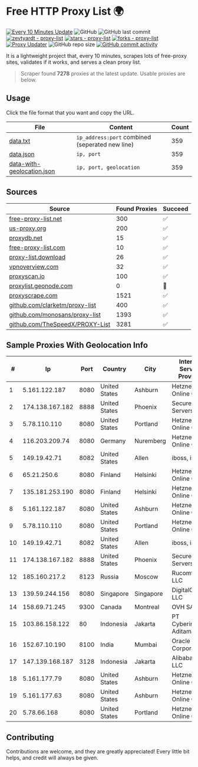 
# Free HTTP Proxy List 🌍

[![Every 10 Minutes Update](https://github.com/mertguvencli/http-proxy-list/actions/workflows/main.yml/badge.svg?branch=main)](https://github.com/mertguvencli/http-proxy-list/actions/workflows/main.yml)
![GitHub](https://img.shields.io/github/license/mertguvencli/http-proxy-list)
![GitHub last commit](https://img.shields.io/github/last-commit/mertguvencli/http-proxy-list)
[![zevtyardt - proxy-list](https://img.shields.io/static/v1?label=zevtyardt&message=proxy-list&color=blue&logo=github)](https://github.com/zevtyardt/proxy-list "Go to GitHub repo")
[![stars - proxy-list](https://img.shields.io/github/stars/zevtyardt/proxy-list?style=social)](https://github.com/zevtyardt/proxy-list)
[![forks - proxy-list](https://img.shields.io/github/forks/zevtyardt/proxy-list?style=social)](https://github.com/zevtyardt/proxy-list)
[![Proxy Updater](https://github.com/zevtyardt/proxy-list/workflows/Proxy%20Updater/badge.svg)](https://github.com/zevtyardt/proxy-list/actions?query=workflow:"Proxy+Updater")
![GitHub repo size](https://img.shields.io/github/repo-size/zevtyardt/proxy-list)
[![GitHub commit activity](https://img.shields.io/github/commit-activity/m/zevtyardt/proxy-list?logo=commits)](https://github.com/zevtyardt/proxy-list/commits/main)

It is a lightweight project that, every 10 minutes, scrapes lots of free-proxy sites, validates if it works, and serves a clean proxy list.

> Scraper found **7278** proxies at the latest update. Usable proxies are below.

## Usage

Click the file format that you want and copy the URL.

|File|Content|Count|
|----|-------|-----|
|[data.txt](https://raw.githubusercontent.com/mertguvencli/http-proxy-list/main/proxy-list/data.txt)|`ip_address:port` combined (seperated new line)|359|
|[data.json](https://raw.githubusercontent.com/mertguvencli/http-proxy-list/main/proxy-list/data.json)|`ip, port`|359|
|[data-with-geolocation.json](https://raw.githubusercontent.com/mertguvencli/http-proxy-list/main/proxy-list/data-with-geolocation.json)|`ip, port, geolocation`|359|

## Sources

|Source|Found Proxies|Succeed|
|------|-------------|-------|
|[free-proxy-list.net](https://free-proxy-list.net)|300|✅|
|[us-proxy.org](https://www.us-proxy.org)|200|✅|
|[proxydb.net](http://proxydb.net)|15|✅|
|[free-proxy-list.com](https://free-proxy-list.com/?page=&port=&type%5B%5D=http&type%5B%5D=https&up_time=0&search=Search)|10|✅|
|[proxy-list.download](https://www.proxy-list.download/HTTP)|26|✅|
|[vpnoverview.com](https://vpnoverview.com/privacy/anonymous-browsing/free-proxy-servers)|32|✅|
|[proxyscan.io](https://www.proxyscan.io)|100|✅|
|[proxylist.geonode.com](https://proxylist.geonode.com/api/proxy-list?limit=300&page=1&sort_by=lastChecked&sort_type=desc&protocols=http,https)|0|🚫|
|[proxyscrape.com](https://api.proxyscrape.com/v2/?request=displayproxies&protocol=http&timeout=10000&country=all&ssl=all&anonymity=all)|1521|✅|
|[github.com/clarketm/proxy-list](https://raw.githubusercontent.com/clarketm/proxy-list/master/proxy-list-raw.txt)|400|✅|
|[github.com/monosans/proxy-list](https://raw.githubusercontent.com/monosans/proxy-list/main/proxies/http.txt)|1393|✅|
|[github.com/TheSpeedX/PROXY-List](https://raw.githubusercontent.com/TheSpeedX/PROXY-List/master/http.txt)|3281|✅|


## Sample Proxies With Geolocation Info

|#|Ip|Port|Country|City|Internet Service Provider|
|-|--|----|-------|----|-------------------------|
|1|5.161.122.187|8080|United States|Ashburn|Hetzner Online GmbH|
|2|174.138.167.182|8888|United States|Phoenix|Secured Servers LLC|
|3|5.78.110.110|8080|United States|Portland|Hetzner Online GmbH|
|4|116.203.209.74|8080|Germany|Nuremberg|Hetzner Online GmbH|
|5|149.19.42.71|8082|United States|Allen|iboss, inc|
|6|65.21.250.6|8080|Finland|Helsinki|Hetzner Online GmbH|
|7|135.181.253.190|8080|Finland|Helsinki|Hetzner Online GmbH|
|8|5.161.122.187|8080|United States|Ashburn|Hetzner Online GmbH|
|9|5.78.110.110|8080|United States|Portland|Hetzner Online GmbH|
|10|149.19.42.71|8082|United States|Allen|iboss, inc|
|11|174.138.167.182|8888|United States|Phoenix|Secured Servers LLC|
|12|185.160.217.2|8123|Russia|Moscow|Rucomtech LLC|
|13|139.59.244.156|8080|Singapore|Singapore|DigitalOcean, LLC|
|14|158.69.71.245|9300|Canada|Montreal|OVH SAS|
|15|103.86.158.122|80|Indonesia|Jakarta|PT Cyberindo Aditama|
|16|152.67.10.190|8100|India|Mumbai|Oracle Corporation|
|17|147.139.168.187|3128|Indonesia|Jakarta|Alibaba.com LLC|
|18|5.161.177.79|8080|United States|Ashburn|Hetzner Online GmbH|
|19|5.161.177.63|8080|United States|Ashburn|Hetzner Online GmbH|
|20|5.78.66.168|8080|United States|Portland|Hetzner Online GmbH|



## Contributing

Contributions are welcome, and they are greatly appreciated! Every
little bit helps, and credit will always be given.

